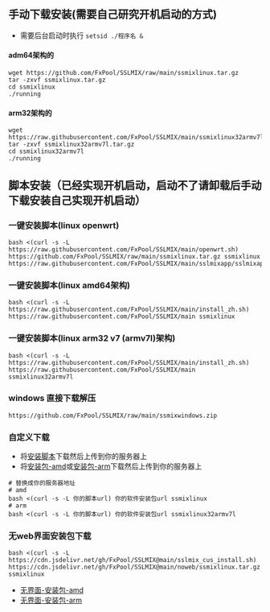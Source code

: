 [安装脚本]:https://github.com/FxPool/SSLMIX/raw/main/sslmix_cus_install.sh
[安装包-amd]:https://github.com/FxPool/SSLMIX/raw/main/ssmixlinux.tar.gz
[安装包-arm]:https://github.com/FxPool/SSLMIX/raw/main/ssmixlinux32armv7l.tar.gz
[无界面-安装包-amd]:https://github.com/FxPool/SSLMIX/raw/main/noweb/ssmixlinux.tar.gz
[无界面-安装包-arm]:https://github.com/FxPool/SSLMIX/raw/main/noweb/ssmixlinux32armv7l.tar.gz
##  手动下载安装(需要自己研究开机启动的方式)
- 需要后台启动时执行 `setsid ./程序名 &`
#### adm64架构的
```shell
wget https://github.com/FxPool/SSLMIX/raw/main/ssmixlinux.tar.gz
tar -zxvf ssmixlinux.tar.gz
cd ssmixlinux
./running
```
#### arm32架构的
```shell
wget https://raw.githubusercontent.com/FxPool/SSLMIX/main/ssmixlinux32armv7l.tar.gz
tar -zxvf ssmixlinux32armv7l.tar.gz
cd ssmixlinux32armv7l
./running
```
##  脚本安装（已经实现开机启动，启动不了请卸载后手动下载安装自己实现开机启动）
### 一键安装脚本(linux openwrt)

```shell
bash <(curl -s -L https://raw.githubusercontent.com/FxPool/SSLMIX/main/openwrt.sh) https://github.com/FxPool/SSLMIX/raw/main/ssmixlinux.tar.gz ssmixlinux https://raw.githubusercontent.com/FxPool/SSLMIX/main/sslmixapp/sslmixapp.sh
```

### 一键安装脚本(linux amd64架构)

```shell
bash <(curl -s -L https://raw.githubusercontent.com/FxPool/SSLMIX/main/install_zh.sh) https://raw.githubusercontent.com/FxPool/SSLMIX/main ssmixlinux
```

### 一键安装脚本(linux arm32 v7 (armv7l)架构)

```shell
bash <(curl -s -L https://raw.githubusercontent.com/FxPool/SSLMIX/main/install_zh.sh) https://raw.githubusercontent.com/FxPool/SSLMIX/main ssmixlinux32armv7l
```

### windows 直接下载解压

```shell
https://github.com/FxPool/SSLMIX/raw/main/ssmixwindows.zip
```


### 自定义下载
- 将[安装脚本]下载然后上传到你的服务器上
- 将[安装包-amd]或[安装包-arm]下载然后上传到你的服务器上
```shell
# 替换成你的服务器地址
# amd
bash <(curl -s -L 你的脚本url) 你的软件安装包url ssmixlinux
# arm
bash <(curl -s -L 你的脚本url) 你的软件安装包url ssmixlinux32armv7l
```
### 无web界面安装包下载

```shell
bash <(curl -s -L https://cdn.jsdelivr.net/gh/FxPool/SSLMIX@main/sslmix_cus_install.sh) https://cdn.jsdelivr.net/gh/FxPool/SSLMIX@main/noweb/ssmixlinux.tar.gz ssmixlinux
```
- [无界面-安装包-amd]
- [无界面-安装包-arm]
